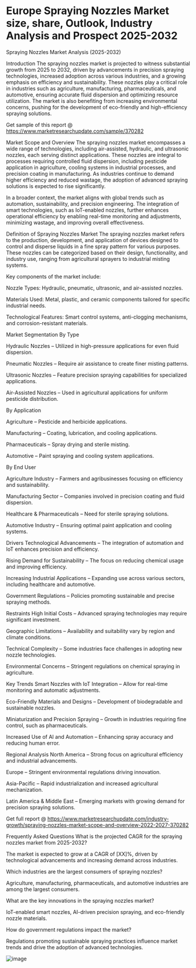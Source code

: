 # Europe Spraying Nozzles Market size, share, Outlook, Industry Analysis and Prospect 2025-2032
Spraying Nozzles Market Analysis (2025-2032)

Introduction
The spraying nozzles market is projected to witness substantial growth from 2025 to 2032, driven by advancements in precision spraying technologies, increased adoption across various industries, and a growing emphasis on efficiency and sustainability. These nozzles play a critical role in industries such as agriculture, manufacturing, pharmaceuticals, and automotive, ensuring accurate fluid dispersion and optimizing resource utilization. The market is also benefiting from increasing environmental concerns, pushing for the development of eco-friendly and high-efficiency spraying solutions.

Get sample of this report @ https://www.marketresearchupdate.com/sample/370282 

Market Scope and Overview
The spraying nozzles market encompasses a wide range of technologies, including air-assisted, hydraulic, and ultrasonic nozzles, each serving distinct applications. These nozzles are integral to processes requiring controlled fluid dispersion, including pesticide application in agriculture, cooling systems in industrial processes, and precision coating in manufacturing. As industries continue to demand higher efficiency and reduced wastage, the adoption of advanced spraying solutions is expected to rise significantly.

In a broader context, the market aligns with global trends such as automation, sustainability, and precision engineering. The integration of smart technologies, such as IoT-enabled nozzles, further enhances operational efficiency by enabling real-time monitoring and adjustments, minimizing wastage, and improving overall effectiveness.

Definition of Spraying Nozzles Market
The spraying nozzles market refers to the production, development, and application of devices designed to control and disperse liquids in a fine spray pattern for various purposes. These nozzles can be categorized based on their design, functionality, and industry use, ranging from agricultural sprayers to industrial misting systems.

Key components of the market include:

Nozzle Types: Hydraulic, pneumatic, ultrasonic, and air-assisted nozzles.

Materials Used: Metal, plastic, and ceramic components tailored for specific industrial needs.

Technological Features: Smart control systems, anti-clogging mechanisms, and corrosion-resistant materials.

Market Segmentation
By Type

Hydraulic Nozzles – Utilized in high-pressure applications for even fluid dispersion.

Pneumatic Nozzles – Require air assistance to create finer misting patterns.

Ultrasonic Nozzles – Feature precision spraying capabilities for specialized applications.

Air-Assisted Nozzles – Used in agricultural applications for uniform pesticide distribution.

By Application

Agriculture – Pesticide and herbicide applications.

Manufacturing – Coating, lubrication, and cooling applications.

Pharmaceuticals – Spray drying and sterile misting.

Automotive – Paint spraying and cooling system applications.

By End User

Agriculture Industry – Farmers and agribusinesses focusing on efficiency and sustainability.

Manufacturing Sector – Companies involved in precision coating and fluid dispersion.

Healthcare & Pharmaceuticals – Need for sterile spraying solutions.

Automotive Industry – Ensuring optimal paint application and cooling systems.

Drivers
Technological Advancements – The integration of automation and IoT enhances precision and efficiency.

Rising Demand for Sustainability – The focus on reducing chemical usage and improving efficiency.

Increasing Industrial Applications – Expanding use across various sectors, including healthcare and automotive.

Government Regulations – Policies promoting sustainable and precise spraying methods.

Restraints
High Initial Costs – Advanced spraying technologies may require significant investment.

Geographic Limitations – Availability and suitability vary by region and climate conditions.

Technical Complexity – Some industries face challenges in adopting new nozzle technologies.

Environmental Concerns – Stringent regulations on chemical spraying in agriculture.

Key Trends
Smart Nozzles with IoT Integration – Allow for real-time monitoring and automatic adjustments.

Eco-Friendly Materials and Designs – Development of biodegradable and sustainable nozzles.

Miniaturization and Precision Spraying – Growth in industries requiring fine control, such as pharmaceuticals.

Increased Use of AI and Automation – Enhancing spray accuracy and reducing human error.

Regional Analysis
North America – Strong focus on agricultural efficiency and industrial advancements.

Europe – Stringent environmental regulations driving innovation.

Asia-Pacific – Rapid industrialization and increased agricultural mechanization.

Latin America & Middle East – Emerging markets with growing demand for precision spraying solutions.

Get full report @ https://www.marketresearchupdate.com/industry-growth/spraying-nozzles-market-scope-and-overview-2022-2027-370282 

Frequently Asked Questions
What is the projected CAGR for the spraying nozzles market from 2025-2032?

The market is expected to grow at a CAGR of [XX]%, driven by technological advancements and increasing demand across industries.

Which industries are the largest consumers of spraying nozzles?

Agriculture, manufacturing, pharmaceuticals, and automotive industries are among the largest consumers.

What are the key innovations in the spraying nozzles market?

IoT-enabled smart nozzles, AI-driven precision spraying, and eco-friendly nozzle materials.

How do government regulations impact the market?

Regulations promoting sustainable spraying practices influence market trends and drive the adoption of advanced technologies.

![image](https://github.com/user-attachments/assets/b53d9255-62b1-48c3-b6f9-08cd956d6a15)
